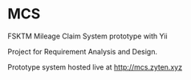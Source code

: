 # MCS
FSKTM Mileage Claim System prototype with Yii

Project for Requirement Analysis and Design. 

Prototype system hosted live at http://mcs.zyten.xyz
